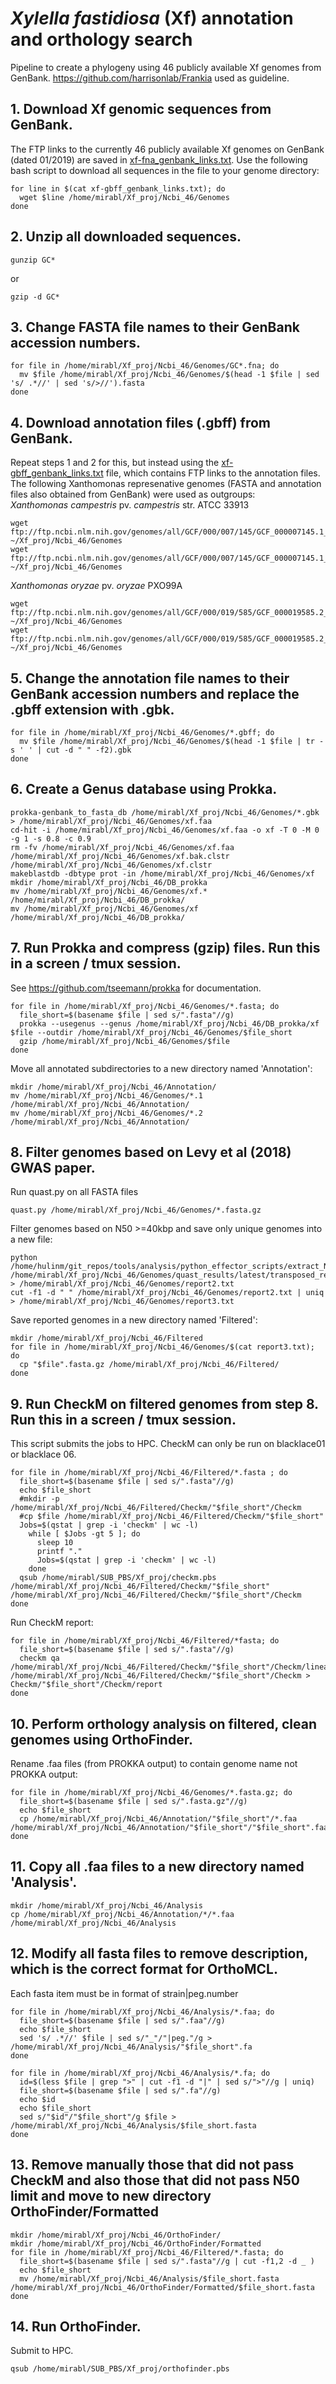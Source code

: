 # *Xylella fastidiosa* (Xf) annotation and orthology search
Pipeline to create a phylogeny using 46 publicly available Xf genomes from GenBank. https://github.com/harrisonlab/Frankia used as guideline.
## 1. Download Xf genomic sequences from GenBank.
The FTP links to the currently 46 publicly available Xf genomes on GenBank (dated 01/2019) are saved in [xf-fna_genbank_links.txt](https://github.com/mirloupa/xf_phylogeny/blob/master/xf-fna_genbank_links.txt). Use the following bash script to download all sequences in the file to your genome directory:
```
for line in $(cat xf-gbff_genbank_links.txt); do
  wget $line /home/mirabl/Xf_proj/Ncbi_46/Genomes
done
```
## 2. Unzip all downloaded sequences.
```
gunzip GC*
```
or
```
gzip -d GC*
```
## 3. Change FASTA file names to their GenBank accession numbers.
```
for file in /home/mirabl/Xf_proj/Ncbi_46/Genomes/GC*.fna; do
  mv $file /home/mirabl/Xf_proj/Ncbi_46/Genomes/$(head -1 $file | sed 's/ .*//' | sed 's/>//').fasta
done
```
## 4. Download annotation files (.gbff) from GenBank.
Repeat steps 1 and 2 for this, but instead using the [xf-gbff_genbank_links.txt](https://github.com/mirloupa/xf_phylogeny/blob/master/xf-gbff_genbank_links.txt) file, which contains FTP links to the annotation files.  
The following Xanthomonas represenative genomes (FASTA and annotation files also obtained from GenBank) were used as outgroups:  
*Xanthomonas campestris* pv. *campestris* str. ATCC 33913
```
wget ftp://ftp.ncbi.nlm.nih.gov/genomes/all/GCF/000/007/145/GCF_000007145.1_ASM714v1/GCF_000007145.1_ASM714v1_genomic.fna.gz ~/Xf_proj/Ncbi_46/Genomes
wget ftp://ftp.ncbi.nlm.nih.gov/genomes/all/GCF/000/007/145/GCF_000007145.1_ASM714v1/GCF_000007145.1_ASM714v1_genomic.gbff.gz ~/Xf_proj/Ncbi_46/Genomes
```
*Xanthomonas oryzae* pv. *oryzae* PXO99A
```
wget ftp://ftp.ncbi.nlm.nih.gov/genomes/all/GCF/000/019/585/GCF_000019585.2_ASM1958v2/GCF_000019585.2_ASM1958v2_genomic.fna.gz ~/Xf_proj/Ncbi_46/Genomes
wget ftp://ftp.ncbi.nlm.nih.gov/genomes/all/GCF/000/019/585/GCF_000019585.2_ASM1958v2/GCF_000019585.2_ASM1958v2_genomic.gbff.gz ~/Xf_proj/Ncbi_46/Genomes
```
## 5. Change the annotation file names to their GenBank accession numbers and replace the .gbff extension with .gbk.
```
for file in /home/mirabl/Xf_proj/Ncbi_46/Genomes/*.gbff; do
  mv $file /home/mirabl/Xf_proj/Ncbi_46/Genomes/$(head -1 $file | tr -s ' ' | cut -d " " -f2).gbk
done
```
## 6. Create a Genus database using Prokka.
```
prokka-genbank_to_fasta_db /home/mirabl/Xf_proj/Ncbi_46/Genomes/*.gbk > /home/mirabl/Xf_proj/Ncbi_46/Genomes/xf.faa
cd-hit -i /home/mirabl/Xf_proj/Ncbi_46/Genomes/xf.faa -o xf -T 0 -M 0 -g 1 -s 0.8 -c 0.9
rm -fv /home/mirabl/Xf_proj/Ncbi_46/Genomes/xf.faa /home/mirabl/Xf_proj/Ncbi_46/Genomes/xf.bak.clstr /home/mirabl/Xf_proj/Ncbi_46/Genomes/xf.clstr
makeblastdb -dbtype prot -in /home/mirabl/Xf_proj/Ncbi_46/Genomes/xf
mkdir /home/mirabl/Xf_proj/Ncbi_46/DB_prokka
mv /home/mirabl/Xf_proj/Ncbi_46/Genomes/xf.* /home/mirabl/Xf_proj/Ncbi_46/DB_prokka/
mv /home/mirabl/Xf_proj/Ncbi_46/Genomes/xf /home/mirabl/Xf_proj/Ncbi_46/DB_prokka/
```
## 7. Run Prokka and compress (gzip) files. Run this in a screen / tmux session.
See https://github.com/tseemann/prokka for documentation.
```
for file in /home/mirabl/Xf_proj/Ncbi_46/Genomes/*.fasta; do
  file_short=$(basename $file | sed s/".fasta"//g)
  prokka --usegenus --genus /home/mirabl/Xf_proj/Ncbi_46/DB_prokka/xf $file --outdir /home/mirabl/Xf_proj/Ncbi_46/Genomes/$file_short
  gzip /home/mirabl/Xf_proj/Ncbi_46/Genomes/$file
done
```
Move all annotated subdirectories to a new directory named 'Annotation':
```
mkdir /home/mirabl/Xf_proj/Ncbi_46/Annotation/
mv /home/mirabl/Xf_proj/Ncbi_46/Genomes/*.1 /home/mirabl/Xf_proj/Ncbi_46/Annotation/
mv /home/mirabl/Xf_proj/Ncbi_46/Genomes/*.2 /home/mirabl/Xf_proj/Ncbi_46/Annotation/
```
## 8. Filter genomes based on Levy et al (2018) GWAS paper.
Run quast.py on all FASTA files
```
quast.py /home/mirabl/Xf_proj/Ncbi_46/Genomes/*.fasta.gz
```
Filter genomes based on N50 >=40kbp and save only unique genomes into a new file:
```
python /home/hulinm/git_repos/tools/analysis/python_effector_scripts/extract_N50filtered_genomes.py /home/mirabl/Xf_proj/Ncbi_46/Genomes/quast_results/latest/transposed_report.tsv > /home/mirabl/Xf_proj/Ncbi_46/Genomes/report2.txt
cut -f1 -d " " /home/mirabl/Xf_proj/Ncbi_46/Genomes/report2.txt | uniq > /home/mirabl/Xf_proj/Ncbi_46/Genomes/report3.txt 
```
Save reported genomes in a new directory named 'Filtered':
```
mkdir /home/mirabl/Xf_proj/Ncbi_46/Filtered
for file in /home/mirabl/Xf_proj/Ncbi_46/Genomes/$(cat report3.txt); do
  cp "$file".fasta.gz /home/mirabl/Xf_proj/Ncbi_46/Filtered/
done
```
## 9. Run CheckM on filtered genomes from step 8. Run this in a screen / tmux session.
This script submits the jobs to HPC. CheckM can only be run on blacklace01 or blacklace 06. 
```
for file in /home/mirabl/Xf_proj/Ncbi_46/Filtered/*.fasta ; do
  file_short=$(basename $file | sed s/".fasta"//g) 
  echo $file_short 
  #mkdir -p /home/mirabl/Xf_proj/Ncbi_46/Filtered/Checkm/"$file_short"/Checkm 
  #cp $file /home/mirabl/Xf_proj/Ncbi_46/Filtered/Checkm/"$file_short" 
  Jobs=$(qstat | grep -i 'checkm' | wc -l) 
    while [ $Jobs -gt 5 ]; do 
      sleep 10
      printf "." 
      Jobs=$(qstat | grep -i 'checkm' | wc -l) 
    done
  qsub /home/mirabl/SUB_PBS/Xf_proj/checkm.pbs /home/mirabl/Xf_proj/Ncbi_46/Filtered/Checkm/"$file_short" /home/mirabl/Xf_proj/Ncbi_46/Filtered/Checkm/"$file_short"/Checkm 
done
```
Run CheckM report:
```
for file in /home/mirabl/Xf_proj/Ncbi_46/Filtered/*fasta; do
  file_short=$(basename $file | sed s/".fasta"//g)
  checkm qa /home/mirabl/Xf_proj/Ncbi_46/Filtered/Checkm/"$file_short"/Checkm/lineage.ms /home/mirabl/Xf_proj/Ncbi_46/Filtered/Checkm/"$file_short"/Checkm > Checkm/"$file_short"/Checkm/report
done
```
## 10. Perform orthology analysis on filtered, clean genomes using OrthoFinder.
Rename .faa files (from PROKKA output) to contain genome name not PROKKA output:
```
for file in /home/mirabl/Xf_proj/Ncbi_46/Genomes/*.fasta.gz; do
  file_short=$(basename $file | sed s/".fasta.gz"//g)
  echo $file_short
  cp /home/mirabl/Xf_proj/Ncbi_46/Annotation/"$file_short"/*.faa /home/mirabl/Xf_proj/Ncbi_46/Annotation/"$file_short"/"$file_short".faa
done
```
## 11. Copy all .faa files to a new directory named 'Analysis'.
```
mkdir /home/mirabl/Xf_proj/Ncbi_46/Analysis
cp /home/mirabl/Xf_proj/Ncbi_46/Annotation/*/*.faa /home/mirabl/Xf_proj/Ncbi_46/Analysis
```
## 12. Modify all fasta files to remove description, which is the correct format for OrthoMCL.
Each fasta item must be in format of strain|peg.number
```
for file in /home/mirabl/Xf_proj/Ncbi_46/Analysis/*.faa; do
  file_short=$(basename $file | sed s/".faa"//g)
  echo $file_short
  sed 's/ .*//' $file | sed s/"_"/"|peg."/g > /home/mirabl/Xf_proj/Ncbi_46/Analysis/"$file_short".fa
done
```
```
for file in /home/mirabl/Xf_proj/Ncbi_46/Analysis/*.fa; do
  id=$(less $file | grep ">" | cut -f1 -d "|" | sed s/">"//g | uniq)
  file_short=$(basename $file | sed s/".fa"//g)
  echo $id
  echo $file_short
  sed s/"$id"/"$file_short"/g $file > /home/mirabl/Xf_proj/Ncbi_46/Analysis/$file_short.fasta
done
```
## 13. Remove manually those that did not pass CheckM and also those that did not pass N50 limit and move to new directory OrthoFinder/Formatted
```
mkdir /home/mirabl/Xf_proj/Ncbi_46/OrthoFinder/
mkdir /home/mirabl/Xf_proj/Ncbi_46/OrthoFinder/Formatted
for file in /home/mirabl/Xf_proj/Ncbi_46/Filtered/*.fasta; do
  file_short=$(basename $file | sed s/".fasta"//g | cut -f1,2 -d _ )
  echo $file_short
  mv /home/mirabl/Xf_proj/Ncbi_46/Analysis/$file_short.fasta /home/mirabl/Xf_proj/Ncbi_46/OrthoFinder/Formatted/$file_short.fasta
done
```
## 14. Run OrthoFinder.
Submit to HPC.
```
qsub /home/mirabl/SUB_PBS/Xf_proj/orthofinder.pbs
```
